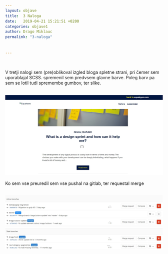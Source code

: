 ```yaml
---
layout: objave
title:  3 Naloga
date:   2019-04-21 15:21:51 +0200
categories: objave1
author: Drago Miklauc
permalink: "3-naloga"


---
```

<br>

<p> V tretji nalogi sem (pre)oblikoval izgled bloga spletne strani, pri čemer sem uporablajal SCSS. spremenil sem predvsem glavne barve. 
Poleg barv pa sem se lotil tudi spremembe gumbov, ter slike.
</p>

<br>
<img src="/pictures/naloga3.jpg" alt="blog">

<br>
<p>Ko sem vse preuredil sem vse pushal na gitlab, ter requestal merge</p>

<br>

<img src="/pictures/naloga33.jpg" alt="push">
